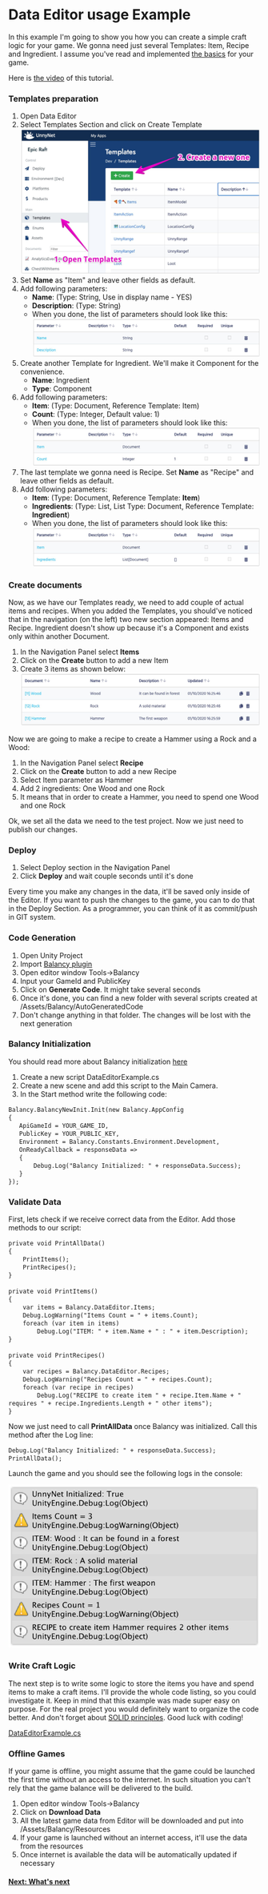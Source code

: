# Data Editor usage Example

In this example I'm going to show you how you can create a simple craft logic for your game. We gonna need just several Templates: Item, Recipe and Ingredient.
I assume you've read and implemented [the basics](/basic/basic) for your game.

Here is [the video](https://youtu.be/91JYYb1KVIY) of this tutorial.

### Templates preparation

1. Open Data Editor
2. Select Templates Section and click on Create Template
![Screenshot](../img/de_example/de_create_template.jpg)
3. Set **Name** as "Item" and leave other fields as default.
4. Add following parameters:
    * **Name**: (Type: String, Use in display name - YES)
    * **Description**: (Type: String)
    * When you done, the list of parameters should look like this:
    ![Screenshot](../img/de_example/de_template_item.jpg)
5. Create another Template for Ingredient. We'll make it Component for the convenience.
    * **Name**: Ingredient
    * **Type**: Component
6. Add following parameters:
    * **Item**: (Type: Document, Reference Template: Item)
    * **Count**: (Type: Integer, Default value: 1)
    * When you done, the list of parameters should look like this:
    ![Screenshot](../img/de_example/de_template_ingredient.jpg)
7. The last template we gonna need is Recipe. Set **Name** as "Recipe" and leave other fields as default.
8. Add following parameters:
    * **Item**: (Type: Document, Reference Template: **Item**)
    * **Ingredients**: (Type: List, List Type: Document, Reference Template: **Ingredient**)
    * When you done, the list of parameters should look like this:
    ![Screenshot](../img/de_example/de_template_recipe.jpg)

### Create documents

Now, as we have our Templates ready, we need to add couple of actual items and recipes. When you added the Templates, you should've noticed that in the navigation (on the left) two new section appeared: Items and Recipe. Ingredient doesn't show up because it's a Component and exists only within another Document. 

1. In the Navigation Panel select **Items**
2. Click on the **Create** button to add a new Item
3. Create 3 items as shown below:  
![Screenshot](../img/de_example/de_document_item.jpg)

Now we are going to make a recipe to create a Hammer using a Rock and a Wood:

1. In the Navigation Panel select **Recipe**
2. Click on the **Create** button to add a new Recipe
3. Select Item parameter as Hammer
4. Add 2 ingredients: One Wood and one Rock
5. It means that in order to create a Hammer, you need to spend one Wood and one Rock

Ok, we set all the data we need to the test project. Now we just need to publish our changes.

### Deploy

1. Select Deploy section in the Navigation Panel
2. Click **Deploy** and wait couple seconds until it's done

Every time you make any changes in the data, it'll be saved only inside of the Editor. If you want to push the changes to the game, you can to do that in the Deploy Section. As a programmer, you can think of it as commit/push in GIT system.

### Code Generation

1. Open Unity Project
2. Import [Balancy plugin](https://assetstore.unity.com/packages/slug/128920)
3. Open editor window Tools->Balancy
4. Input your GameId and PublicKey
5. Click on **Generate Code**. It might take several seconds
6. Once it's done, you can find a new folder with several scripts created at /Assets/Balancy/AutoGeneratedCode
7. Don't change anything in that folder. The changes will be lost with the next generation


### Balancy Initialization

You should read more about Balancy initialization [here](/basic/integration_unity3d)

1. Create a new script DataEditorExample.cs
2. Create a new scene and add this script to the Main Camera.
3. In the Start method write the following code:

```
Balancy.BalancyNewInit.Init(new Balancy.AppConfig
{
   ApiGameId = YOUR_GAME_ID,
   PublicKey = YOUR_PUBLIC_KEY,
   Environment = Balancy.Constants.Environment.Development,
   OnReadyCallback = responseData =>
   {
       Debug.Log("Balancy Initialized: " + responseData.Success);
   }
});
```
       
### Validate Data

First, lets check if we receive correct data from the Editor.
Add those methods to our script:

```
private void PrintAllData()
{
    PrintItems();
    PrintRecipes();
}

private void PrintItems()
{
    var items = Balancy.DataEditor.Items;
    Debug.LogWarning("Items Count = " + items.Count);
    foreach (var item in items)
        Debug.Log("ITEM: " + item.Name + " : " + item.Description);
}

private void PrintRecipes()
{
    var recipes = Balancy.DataEditor.Recipes;
    Debug.LogWarning("Recipes Count = " + recipes.Count);
    foreach (var recipe in recipes)
        Debug.Log("RECIPE to create item " + recipe.Item.Name + " requires " + recipe.Ingredients.Length + " other items");
}
```
        
Now we just need to call **PrintAllData** once Balancy was initialized. Call this method after the Log line:

```
Debug.Log("Balancy Initialized: " + responseData.Success);
PrintAllData();
```
        
Launch the game and you should see the following logs in the console:

![Screenshot](../img/de_example/de_console_logs.jpg)

### Write Craft Logic

The next step is to write some logic to store the items you have and spend items to make a craft items. I'll provide the whole code listing, so you could investigate it. Keep in mind that this example was made super easy on purpose. For the real project you would definitely want to organize the code better. And don't forget about [SOLID principles](https://en.wikipedia.org/wiki/SOLID).
Good luck with coding!

[DataEditorExample.cs](/code/DataEditorExample.cs) 

### Offline Games

If your game is offline, you might assume that the game could be launched the first time without an access to the internet. In such situation you can't rely that the game balance will be delivered to the build.

1. Open editor window Tools->Balancy
2. Click on **Download Data**
3. All the latest game data from Editor will be downloaded and put into /Assets/Balancy/Resources
4. If your game is launched without an internet access, it'll use the data from the resources
5. Once internet is available the data will be automatically updated if necessary

#### [Next: What's next](/data_editor/what_next)
